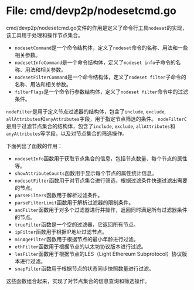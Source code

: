 # File: cmd/devp2p/nodesetcmd.go

cmd/devp2p/nodesetcmd.go文件的作用是定义了命令行工具`nodeset`的实现，该工具用于处理和操作节点集合。

- `nodesetCommand`是一个命令结构体，定义了`nodeset`命令的名称、用法和一些相关参数。
- `nodesetInfoCommand`是一个命令结构体，定义了`nodeset info`子命令的名称、用法和相关参数。
- `nodesetFilterCommand`是一个命令结构体，定义了`nodeset filter`子命令的名称、用法和相关参数。
- `filterFlags`是一个命令行参数结构体，定义了`nodeset filter`命令中的过滤条件。

`nodeFilter`是用于定义节点过滤器的结构体，包含了`include`, `exclude`, `allAttributes`和`anyAttributes`字段，用于指定节点筛选的条件。
`nodeFilterC`是用于过滤节点集合的结构体，包含了`include`, `exclude`, `allAttributes`和`anyAttributes`等字段，以及对节点集合的筛选操作。

下面列出了函数的作用：
- `nodesetInfo`函数用于获取节点集合的信息，包括节点数量、每个节点的属性等。
- `showAttributeCounts`函数用于显示每个节点的属性统计信息。
- `nodesetFilter`函数用于对节点集合进行筛选，根据过滤条件快速过滤出需要的节点。
- `parseFilters`函数用于解析过滤条件。
- `parseFilterLimit`函数用于解析过滤器的限制条件。
- `andFilter`函数用于对多个过滤器进行并操作，返回同时满足所有过滤器条件的节点。
- `trueFilter`函数是一个空的过滤器，它返回所有节点。
- `ipFilter`函数用于根据IP地址过滤节点。
- `minAgeFilter`函数用于根据节点的最小年龄进行过滤。
- `ethFilter`函数用于根据节点的以太坊协议版本进行过滤。
- `lesFilter`函数用于根据节点的LES（Light Ethereum Subprotocol）协议版本进行过滤。
- `snapFilter`函数用于根据节点的状态同步快照数量进行过滤。

这些函数组合起来，实现了对节点集合的信息查询和筛选操作。

